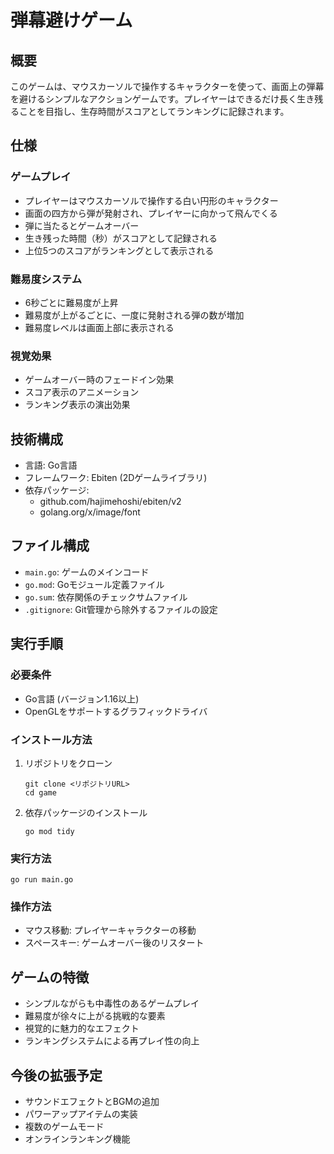 # 弾幕避けゲーム

## 概要
このゲームは、マウスカーソルで操作するキャラクターを使って、画面上の弾幕を避けるシンプルなアクションゲームです。プレイヤーはできるだけ長く生き残ることを目指し、生存時間がスコアとしてランキングに記録されます。

## 仕様

### ゲームプレイ
- プレイヤーはマウスカーソルで操作する白い円形のキャラクター
- 画面の四方から弾が発射され、プレイヤーに向かって飛んでくる
- 弾に当たるとゲームオーバー
- 生き残った時間（秒）がスコアとして記録される
- 上位5つのスコアがランキングとして表示される

### 難易度システム
- 6秒ごとに難易度が上昇
- 難易度が上がるごとに、一度に発射される弾の数が増加
- 難易度レベルは画面上部に表示される

### 視覚効果
- ゲームオーバー時のフェードイン効果
- スコア表示のアニメーション
- ランキング表示の演出効果

## 技術構成
- 言語: Go言語
- フレームワーク: Ebiten (2Dゲームライブラリ)
- 依存パッケージ:
  - github.com/hajimehoshi/ebiten/v2
  - golang.org/x/image/font

## ファイル構成
- `main.go`: ゲームのメインコード
- `go.mod`: Goモジュール定義ファイル
- `go.sum`: 依存関係のチェックサムファイル
- `.gitignore`: Git管理から除外するファイルの設定

## 実行手順

### 必要条件
- Go言語 (バージョン1.16以上)
- OpenGLをサポートするグラフィックドライバ

### インストール方法
1. リポジトリをクローン
   ```
   git clone <リポジトリURL>
   cd game
   ```

2. 依存パッケージのインストール
   ```
   go mod tidy
   ```

### 実行方法
```
go run main.go
```

### 操作方法
- マウス移動: プレイヤーキャラクターの移動
- スペースキー: ゲームオーバー後のリスタート

## ゲームの特徴
- シンプルながらも中毒性のあるゲームプレイ
- 難易度が徐々に上がる挑戦的な要素
- 視覚的に魅力的なエフェクト
- ランキングシステムによる再プレイ性の向上

## 今後の拡張予定
- サウンドエフェクトとBGMの追加
- パワーアップアイテムの実装
- 複数のゲームモード
- オンラインランキング機能

